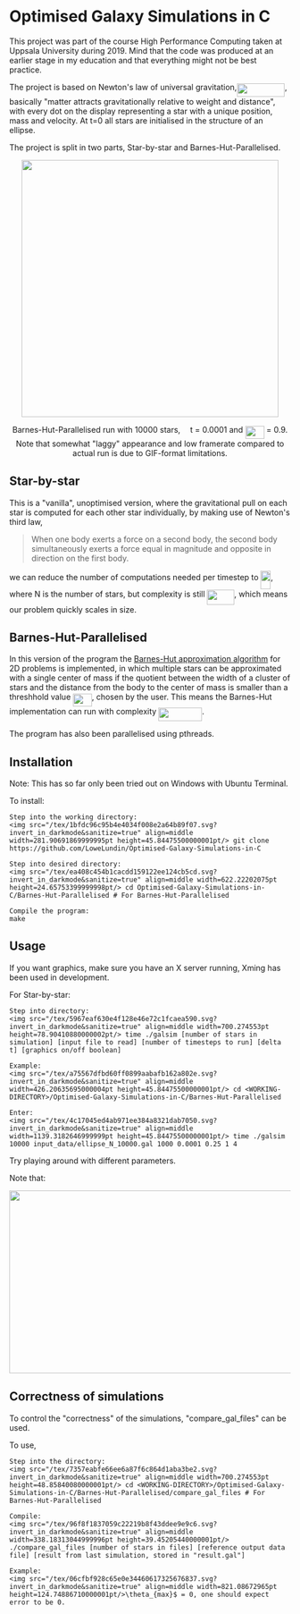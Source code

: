 # Optimised Galaxy Simulations in C

This project was part of the course High Performance Computing taken at Uppsala University during 2019. Mind that the code was produced at an earlier stage in my education and that everything might not be best practice.

The project is based on Newton's law of universal gravitation,<img src="/tex/ebe1a6a00f5417138a18fd859a6bb504.svg?invert_in_darkmode&sanitize=true&sanitize=true" align=middle width=85.82971649999999pt height=23.388043799999995pt/>, basically "matter attracts gravitationally relative to weight and distance", with every dot on the display representing a star with a unique position, mass and velocity. At t=0 all stars are initialised in the structure of an ellipse.

The project is split in two parts, Star-by-star and Barnes-Hut-Parallelised.

<p align="center">
  <img width="460" height="460" src=galsim.gif>

</p>
<p align="center">Barnes-Hut-Parallelised run with 10000 stars, <img src="/tex/7e9fe18dc67705c858c077c5ee292ab4.svg?invert_in_darkmode&sanitize=true" align=middle width=13.69867124999999pt height=22.465723500000017pt/>t = 0.0001 and <img src="/tex/20d4bcfec3faaaae8404a53c8fc76fb2.svg?invert_in_darkmode&sanitize=true" align=middle width=33.96649739999999pt height=22.831056599999986pt/> = 0.9. <br>
  Note that somewhat "laggy" appearance and low framerate compared to actual run is due to GIF-format limitations.
</p>


## Star-by-star

This is a "vanilla", unoptimised version, where the gravitational pull on each star is computed for each other star individually, by making use of Newton's third law, 

> When one body exerts a force on a second body, the second body simultaneously exerts a force equal in magnitude and opposite in direction on the first body.

we can reduce the number of computations needed per timestep to <img src="/tex/f97c1a43186c0257a4914ddce10d9cda.svg?invert_in_darkmode&sanitize=true&sanitize=true" align=middle width=18.061748099999996pt height=33.45973289999998pt/>, where N is the number of stars, but complexity is still <img src="/tex/8e90dbe2d3ca28b3ad0012cb03e7ead6.svg?invert_in_darkmode&sanitize=true&sanitize=true" align=middle width=48.70330244999999pt height=26.76175259999998pt/>, which means our problem quickly scales in size.

## Barnes-Hut-Parallelised

In this version of the program the [Barnes-Hut approximation algorithm](https://en.wikipedia.org/wiki/Barnes%E2%80%93Hut_simulation) for 2D problems is implemented, in which multiple stars can be approximated with a single center of mass if the quotient between the width of a cluster of stars and the distance from the body to the center of mass is smaller than a  threshhold value <img src="/tex/20d4bcfec3faaaae8404a53c8fc76fb2.svg?invert_in_darkmode&sanitize=true&sanitize=true" align=middle width=33.96649739999999pt height=22.831056599999986pt/>, chosen by the user. This means the Barnes-Hut implementation can run with complexity <img src="/tex/5e99fdb26ddd5a0574d81f3326828c09.svg?invert_in_darkmode&sanitize=true" align=middle width=77.95556339999999pt height=24.65753399999998pt/>.

The program has also been parallelised using pthreads.

## Installation
Note: This has so far only been tried out on Windows with Ubuntu Terminal.

To install:
```
Step into the working directory:
<img src="/tex/1bfdc96c95b4e4034f008e2a64b89f07.svg?invert_in_darkmode&sanitize=true" align=middle width=281.90691869999995pt height=45.84475500000001pt/> git clone https://github.com/LoweLundin/Optimised-Galaxy-Simulations-in-C

Step into desired directory:
<img src="/tex/ea408c454b1cacdd159122ee124cb5cd.svg?invert_in_darkmode&sanitize=true" align=middle width=622.22202075pt height=24.65753399999998pt/> cd Optimised-Galaxy-Simulations-in-C/Barnes-Hut-Parallelised # For Barnes-Hut-Parallelised

Compile the program:
make
```

## Usage

If you want graphics, make sure you have an X server running, Xming has been used in development.

For Star-by-star: 
```
Step into directory:
<img src="/tex/5967eaf630e4f128e46e72c1fcaea590.svg?invert_in_darkmode&sanitize=true" align=middle width=700.274553pt height=78.90410880000002pt/> time ./galsim [number of stars in simulation] [input file to read] [number of timesteps to run] [delta t] [graphics on/off boolean]

Example: 
<img src="/tex/a75567dfbd60ff0899aabafb162a802e.svg?invert_in_darkmode&sanitize=true" align=middle width=426.20635695000004pt height=45.84475500000001pt/> cd <WORKING-DIRECTORY>/Optimised-Galaxy-Simulations-in-C/Barnes-Hut-Parallelised

Enter:
<img src="/tex/4c17045ed4ab971ee384a8321dab7050.svg?invert_in_darkmode&sanitize=true" align=middle width=1139.3182646999999pt height=45.84475500000001pt/> time ./galsim 10000 input_data/ellipse_N_10000.gal 1000 0.0001 0.25 1 4
```
Try playing around with different parameters.

Note that:
<p align="center"><img src="/tex/59ddc08a56b7bd9c226ed28bca97979a.svg?invert_in_darkmode&sanitize=true&sanitize=true" align=middle width=676.8955676999999pt height=327.03196679999996pt/></p>

## Correctness of simulations

To control the "correctness" of the simulations, "compare_gal_files" can be used.

To use, 

```
Step into the directory:
<img src="/tex/7357eabfe66ee6a87f6c864d1aba3be2.svg?invert_in_darkmode&sanitize=true" align=middle width=700.274553pt height=48.85840080000001pt/> cd <WORKING-DIRECTORY>/Optimised-Galaxy-Simulations-in-C/Barnes-Hut-Parallelised/compare_gal_files # For Barnes-Hut-Parallelised

Compile:
<img src="/tex/96f8f1837059c22219b8f43ddee9e9c6.svg?invert_in_darkmode&sanitize=true" align=middle width=338.18313044999996pt height=39.45205440000001pt/> ./compare_gal_files [number of stars in files] [reference output data file] [result from last simulation, stored in "result.gal"] 

Example:
<img src="/tex/06cfbf928c65e0e34460617325676837.svg?invert_in_darkmode&sanitize=true" align=middle width=821.08672965pt height=124.74886710000001pt/>\theta_{max}$ = 0, one should expect error to be 0.
